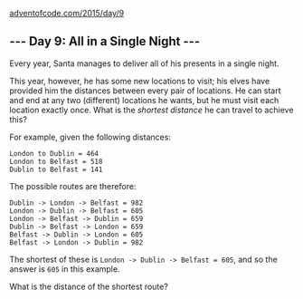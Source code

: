 [adventofcode.com/2015/day/9](https://adventofcode.com/2015/day/9)

## \--- Day 9: All in a Single Night ---

Every year, Santa manages to deliver all of his presents in a single night.

This year, however, he has some new locations to visit; his elves have provided him the distances between every pair of locations. He can start and end at any two (different) locations he wants, but he must visit each location exactly once. What is the _shortest distance_ he can travel to achieve this?

For example, given the following distances:
    
    
    London to Dublin = 464
    London to Belfast = 518
    Dublin to Belfast = 141
    

The possible routes are therefore:
    
    
    Dublin -> London -> Belfast = 982
    London -> Dublin -> Belfast = 605
    London -> Belfast -> Dublin = 659
    Dublin -> Belfast -> London = 659
    Belfast -> Dublin -> London = 605
    Belfast -> London -> Dublin = 982
    

The shortest of these is `London -> Dublin -> Belfast = 605`, and so the answer is `605` in this example.

What is the distance of the shortest route?
